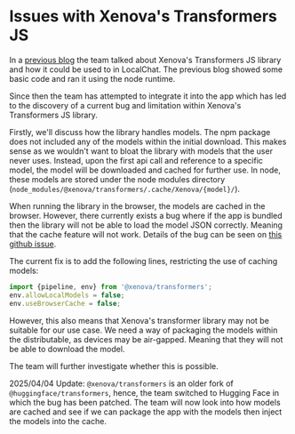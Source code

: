 # Issues with Xenova's Transformers JS

In a [previous blog](xenova_transformers.md) the team talked about Xenova's Transformers JS library and how it could 
be used to in LocalChat. The previous blog showed some basic code and ran it using the node runtime. 

Since then the team has attempted to integrate it into the app which has led to the discovery of a current bug and 
limitation within Xenova's Transformers JS library.

Firstly, we'll discuss how the library handles models. The npm package does not included any of the models within the 
initial download. This makes sense as we wouldn't want to bloat the library with models that the user never uses.
Instead, upon the first api call and reference to a specific model, the model will be downloaded and cached for 
further use. In node, these models are stored under the node modules directory 
(`node_modules/@xenova/transformers/.cache/Xenova/{model}/`).

When running the library in the browser, the models are cached in the browser. However, there currently exists a bug 
where if the app is bundled then the library will not be able to load the model JSON correctly. Meaning that the cache
feature will not work. Details of the bug can be seen on [this github issue](https://github.com/huggingface/transformers.js/issues/366).

The current fix is to add the following lines, restricting the use of caching models:
```js
import {pipeline, env} from '@xenova/transformers';
env.allowLocalModels = false;
env.useBrowserCache = false;
```

However, this also means that Xenova's transformer library may not be suitable for our use case. We need a way of packaging 
the models within the distributable, as devices may be air-gapped. Meaning that they will not be able to download the model.

The team will further investigate whether this is possible.

2025/04/04 Update: `@xenova/transformers` is an older fork of `@huggingface/transformers`, hence, the team switched to
Hugging Face in which the bug has been patched. The team will now look into how models are cached and see if we can 
package the app with the models then inject the models into the cache.
